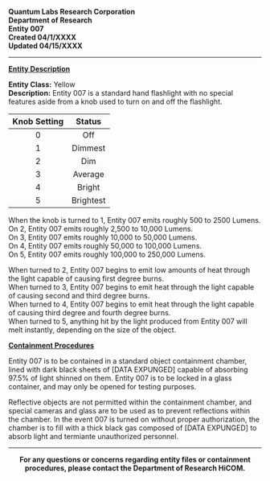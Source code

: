 **Quantum Labs Research Corporation** </br>
**Department of Research** </br>
**Entity 007** </br>
**Created 04/1/XXXX** </br>
**Updated 04/15/XXXX** </br>

---

**<ins>Entity Description</ins>**

**Entity Class:** Yellow </br>
**Description:** Entity 007 is a standard hand flashlight with no special features aside from a knob used to turn on and off the flashlight.

| **Knob Setting** | **Status** |
|:---:|:---:|
| 0 | Off |
| 1 | Dimmest |
| 2 | Dim |
| 3 | Average |
| 4 | Bright |
| 5 | Brightest |

When the knob is turned to 1, Entity 007 emits roughly 500 to 2500 Lumens.  
On 2, Entity 007 emits roughly 2,500 to 10,000 Lumens.  
On 3, Entity 007 emits roughly 10,000 to 50,000 Lumens.  
On 4, Entity 007 emits roughly 50,000 to 100,000 Lumens.  
On 5, Entity 007 emits roughly 100,000 to 250,000 Lumens.

When turned to 2, Entity 007 begins to emit low amounts of heat through the light capable of causing first degree burns.  
When turned to 3, Entity 007 begins to emit heat through the light capable of causing second and third degree burns.  
When turned to 4, Entity 007 begins to emit heat through the light capable of causing third degree and fourth degree burns.  
When turned to 5, anything hit by the light produced from Entity 007 will melt instantly, depending on the size of the object.


**<ins>Containment Procedures</ins>** 

Entity 007 is to be contained in a standard object containment chamber, lined with dark black sheets of [DATA EXPUNGED] capable of absorbing 97.5% of light shinned on them. Entity 007 is to be locked in a glass container, and may only be opened for testing purposes.

Reflective objects are not permitted within the containment chamber, and special cameras and glass are to be used as to prevent reflections within the chamber. In the event 007 is turned on without proper authorization, the chamber is to fill with a thick black gas composed of [DATA EXPUNGED] to absorb light and termiante unauthorized personnel.

---

<p align="center">
  <b>For any questions or concerns regarding entity files or containment procedures, please contact the Department of Research HiCOM.</b>
</p>
